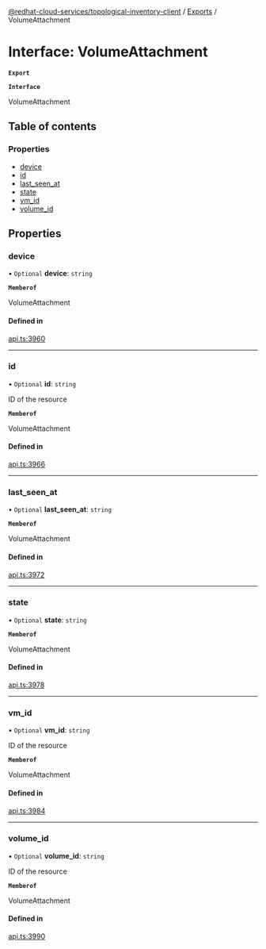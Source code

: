 [@redhat-cloud-services/topological-inventory-client](../README.md) / [Exports](../modules.md) / VolumeAttachment

# Interface: VolumeAttachment

**`Export`**

**`Interface`**

VolumeAttachment

## Table of contents

### Properties

- [device](VolumeAttachment.md#device)
- [id](VolumeAttachment.md#id)
- [last\_seen\_at](VolumeAttachment.md#last_seen_at)
- [state](VolumeAttachment.md#state)
- [vm\_id](VolumeAttachment.md#vm_id)
- [volume\_id](VolumeAttachment.md#volume_id)

## Properties

### device

• `Optional` **device**: `string`

**`Memberof`**

VolumeAttachment

#### Defined in

[api.ts:3960](https://github.com/RedHatInsights/javascript-clients/blob/master/packages/topological-inventory/api.ts#L3960)

___

### id

• `Optional` **id**: `string`

ID of the resource

**`Memberof`**

VolumeAttachment

#### Defined in

[api.ts:3966](https://github.com/RedHatInsights/javascript-clients/blob/master/packages/topological-inventory/api.ts#L3966)

___

### last\_seen\_at

• `Optional` **last\_seen\_at**: `string`

**`Memberof`**

VolumeAttachment

#### Defined in

[api.ts:3972](https://github.com/RedHatInsights/javascript-clients/blob/master/packages/topological-inventory/api.ts#L3972)

___

### state

• `Optional` **state**: `string`

**`Memberof`**

VolumeAttachment

#### Defined in

[api.ts:3978](https://github.com/RedHatInsights/javascript-clients/blob/master/packages/topological-inventory/api.ts#L3978)

___

### vm\_id

• `Optional` **vm\_id**: `string`

ID of the resource

**`Memberof`**

VolumeAttachment

#### Defined in

[api.ts:3984](https://github.com/RedHatInsights/javascript-clients/blob/master/packages/topological-inventory/api.ts#L3984)

___

### volume\_id

• `Optional` **volume\_id**: `string`

ID of the resource

**`Memberof`**

VolumeAttachment

#### Defined in

[api.ts:3990](https://github.com/RedHatInsights/javascript-clients/blob/master/packages/topological-inventory/api.ts#L3990)
